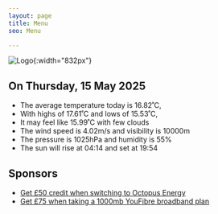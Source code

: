 ```yaml
---
layout: page
title: Menu
seo: Menu

---
```


![Logo](/images/logo.jpg){:width="832px"}

<!-- weather_marker starts -->
## On Thursday, 15 May 2025

- The average temperature today is 16.82˚C,
- With highs of 17.61˚C and lows of 15.53˚C,
- It may feel like 15.99˚C with few clouds
- The wind speed is 4.02m/s and visibility is 10000m
- The pressure is 1025hPa and humidity is 55%
- The sun will rise at 04:14 and set at 19:54

<!-- weather_marker ends -->

## Sponsors

- [Get £50 credit when switching to Octopus Energy](https://bit.ly/3oD1nnS)
- [Get £75 when taking a 1000mb YouFibre broadband plan](https://aklam.io/91zWhU?)
